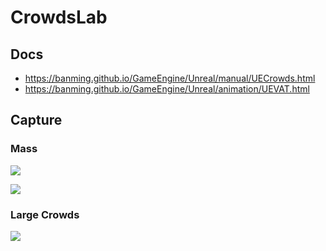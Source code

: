 # CrowdsLab


## Docs

- https://banming.github.io/GameEngine/Unreal/manual/UECrowds.html
- https://banming.github.io/GameEngine/Unreal/animation/UEVAT.html

## Capture

### Mass 
![](./.github/mass.gif)

![](./.github/smartobject.png)

### Large Crowds

![](./.github/largecrowds.gif)
